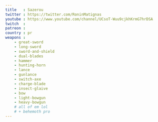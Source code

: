 ```yaml
---
title   : Sazerou
twitter : https://twitter.com/RoninMatignas
youtube : https://www.youtube.com/channel/UCsoT-Wuu9cjkhKrmG7hrDSA
twitch  :
patreon :
country : pr
weapons :
    - great-sword
    - long-sword
    - sword-and-shield
    - dual-blades
    - hammer
    - hunting-horn
    - lance
    - gunlance
    - switch-axe
    - charge-blade
    - insect-glaive
    - bow
    - light-bowgun
    - heavy-bowgun
    # all of em lol
    # + behemoth pro
---
```

